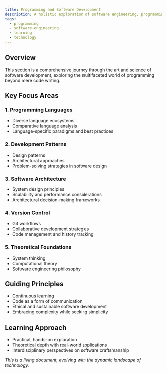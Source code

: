 ```yaml
---
title: Programming and Software Development
description: A holistic exploration of software engineering, programming paradigms, and computational thinking
tags:
  - programming
  - software-engineering
  - learning
  - technology
---
```


## Overview

This section is a comprehensive journey through the art and science of software development, exploring the multifaceted world of programming beyond mere code writing.

## Key Focus Areas

### 1. Programming Languages

- Diverse language ecosystems
- Comparative language analysis
- Language-specific paradigms and best practices

### 2. Development Patterns

- Design patterns
- Architectural approaches
- Problem-solving strategies in software design

### 3. Software Architecture

- System design principles
- Scalability and performance considerations
- Architectural decision-making frameworks

### 4. Version Control

- Git workflows
- Collaborative development strategies
- Code management and history tracking

### 5. Theoretical Foundations

- System thinking
- Computational theory
- Software engineering philosophy

## Guiding Principles

- Continuous learning
- Code as a form of communication
- Ethical and sustainable software development
- Embracing complexity while seeking simplicity

## Learning Approach

- Practical, hands-on exploration
- Theoretical depth with real-world applications
- Interdisciplinary perspectives on software craftsmanship

*This is a living document, evolving with the dynamic landscape of technology.*
